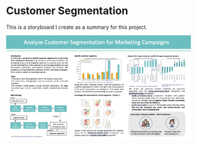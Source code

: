 # Customer Segmentation

This is a storyboard I create as a summary for this project.

![data_story.png](https://github.com/esther119/Customer_Segmentation/blob/main/data%20story.png)
